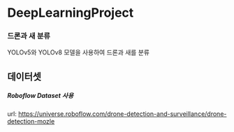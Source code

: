 # DeepLearningProject
### 드론과 새 분류
YOLOv5와 YOLOv8 모델을 사용하여 드론과 새를 분류

## 데이터셋
##### Roboflow Dataset 사용
url: https://universe.roboflow.com/drone-detection-and-surveillance/drone-detection-mozle



